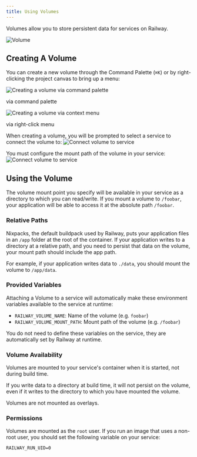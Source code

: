 ```yaml
---
title: Using Volumes
---
```


Volumes allow you to store persistent data for services on Railway.

<Image
    layout="intrinsic"
    quality={100}
    width={574}
    height={454}
    src="https://res.cloudinary.com/railway/image/upload/v1687540596/docs/volumes/volumes_su6dly.png"
    alt="Volume"
/>

## Creating A Volume

You can create a new volume through the Command Palette (`⌘K`)
or by right-clicking the project canvas to bring up a menu:
<div style={{ display: 'flex', flexDirection: 'row', gap: '5px' }}>
    <div>
        <Image
            layout="intrinsic"
            quality={100}
            width={1118}
            height={476}
            src="https://res.cloudinary.com/railway/image/upload/v1687539860/docs/volumes/creating-volume-cmdk_w3wsv1.png"
            alt="Creating a volume via command palette"
        />
        <p style={{ marginTop: '-0.2em', fontSize: '0.8em', opacity: '0.6' }}>via command palette</p>
    </div>
    <div>
        <Image
            layout="intrinsic"
            quality={100}
            width={582}
            height={476}
            src="https://res.cloudinary.com/railway/image/upload/v1687539860/docs/volumes/creating-volume-menu_lqax4n.png"
            alt="Creating a volume via context menu"
        />
        <p style={{ marginTop: '-0.2em', fontSize: '0.8em', opacity: '0.6' }}>via right-click menu</p>
    </div>
</div>

When creating a volume, you will be prompted to select a service to connect the volume to:
<Image
    layout="intrinsic"
    quality={100}
    width={1148}
    height={524}
    src="https://res.cloudinary.com/railway/image/upload/v1687542048/docs/volumes/connect-volume-to-service_ao4s5h.png"
    alt="Connect volume to service"
/>

You must configure the mount path of the volume in your service:
<Image
    layout="intrinsic"
    quality={100}
    width={1136}
    height={400}
    src="https://res.cloudinary.com/railway/image/upload/v1687542048/docs/volumes/mount-point_kedfak.png"
    alt="Connect volume to service"
/>

## Using the Volume

The volume mount point you specify will be available in your service as a directory to which you can read/write.  If you mount a volume to `/foobar`, your application will be able to access it at the absolute path `/foobar`.

### Relative Paths

Nixpacks, the default buildpack used by Railway, puts your application files in an `/app` folder at the root of the container.  If your application writes to a directory at a relative path, and you need to persist that data on the volume, your mount path should include the app path.

For example, if your application writes data to `./data`, you should mount the volume to `/app/data`.

### Provided Variables

Attaching a Volume to a service will automatically make these environment variables available
to the service at runtime:
- `RAILWAY_VOLUME_NAME`: Name of the volume (e.g. `foobar`)
- `RAILWAY_VOLUME_MOUNT_PATH`: Mount path of the volume (e.g. `/foobar`)

You do not need to define these variables on the service, they are automatically set by Railway at runtime.

### Volume Availability

Volumes are mounted to your service's container when it is started, not during build time.

If you write data to a directory at build time, it will not persist on the volume, even if it writes to the directory to which you have mounted the volume.

Volumes are not mounted as overlays.

### Permissions

Volumes are mounted as the `root` user.  If you run an image that uses a non-root user, you should set the following variable on your service:
```
RAILWAY_RUN_UID=0
```
